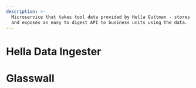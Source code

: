 ```yaml
---
description: >-
  Microservice that takes tool data provided by Hella Guttman - stores the data
  and exposes an easy to digest API to business units using the data.
---
```


# Hella Data Ingester

# Glasswall
